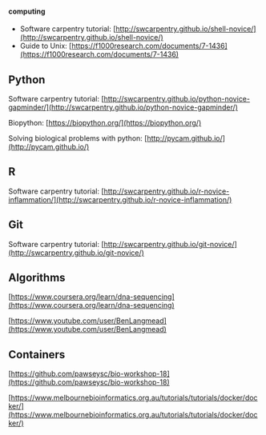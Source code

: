 #### computing

* Software carpentry tutorial: [http://swcarpentry.github.io/shell-novice/](http://swcarpentry.github.io/shell-novice/)
* Guide to Unix: [https://f1000research.com/documents/7-1436](https://f1000research.com/documents/7-1436)

## Python

Software carpentry tutorial: [http://swcarpentry.github.io/python-novice-gapminder/](http://swcarpentry.github.io/python-novice-gapminder/)

Biopython: [https://biopython.org/](https://biopython.org/)

Solving biological problems with python: [http://pycam.github.io/](http://pycam.github.io/)

## R

Software carpentry tutorial: [http://swcarpentry.github.io/r-novice-inflammation/](http://swcarpentry.github.io/r-novice-inflammation/)

## Git

Software carpentry tutorial: [http://swcarpentry.github.io/git-novice/](http://swcarpentry.github.io/git-novice/)

## Algorithms

[https://www.coursera.org/learn/dna-sequencing](https://www.coursera.org/learn/dna-sequencing)

[https://www.youtube.com/user/BenLangmead](https://www.youtube.com/user/BenLangmead)

## Containers

[https://github.com/pawseysc/bio-workshop-18](https://github.com/pawseysc/bio-workshop-18)

[https://www.melbournebioinformatics.org.au/tutorials/tutorials/docker/docker/](https://www.melbournebioinformatics.org.au/tutorials/tutorials/docker/docker/)
